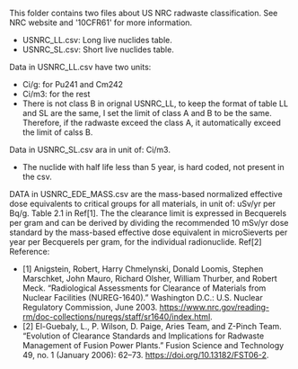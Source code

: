 This folder contains two files about US NRC radwaste classification.
See NRC website and '10CFR61' for more information.
- USNRC_LL.csv: Long live nuclides table.
- USNRC_SL.csv: Short live nuclides table.

Data in USNRC_LL.csv have two units:
- Ci/g: for Pu241 and Cm242
- Ci/m3: for the rest
- There is not class B in orignal USNRC_LL, to keep the format of table LL
  and SL are the same, I set the limit of class A and B to be the same.
  Therefore, if the radwaste exceed the class A, it automatically exceed the
  limit of calss B.
  

Data in USNRC_SL.csv ara in unit of: Ci/m3.
- The nuclide with half life less than 5 year, is hard coded, not present in the csv.

DATA in USNRC_EDE_MASS.csv are the mass-based normalized effective dose
equivalents to critical groups for all materials, in unit of: uSv/yr per Bq/g.
Table 2.1 in Ref[1].
The the clearance limit is expressed in Becquerels per gram and can be derived
by dividing the recommended 10 mSv/yr dose standard by the mass-based
effective dose equivalent in microSieverts per year per Becquerels per
gram, for the individual radionuclide. Ref[2]
Reference:
- [1] Anigstein, Robert, Harry Chmelynski, Donald Loomis, Stephen Marschket, John Mauro, Richard Olsher, William Thurber, and Robert Meck. “Radiological Assessments for Clearance of Materials from Nuclear Facilities (NUREG-1640).” Washington  D.C.: U.S.  Nuclear  Regulatory  Commission, June 2003. https://www.nrc.gov/reading-rm/doc-collections/nuregs/staff/sr1640/index.html.
- [2] El-Guebaly, L., P. Wilson, D. Paige, Aries Team, and Z-Pinch Team. “Evolution of Clearance Standards and Implications for Radwaste Management of Fusion Power Plants.” Fusion Science and Technology 49, no. 1 (January 2006): 62–73. https://doi.org/10.13182/FST06-2.


